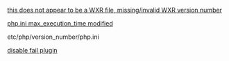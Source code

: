 [this does not appear to be a WXR file, missing/invalid WXR version number](http://simplysmartmedia.com/2016/04/solved-this-does-not-appear-to-be-a-wxr-file-missinginvalid-wxr-version-number/)

[php.ini max_execution_time modified](google)

etc/php/version_number/php.ini


[disable fail plugin](123) 